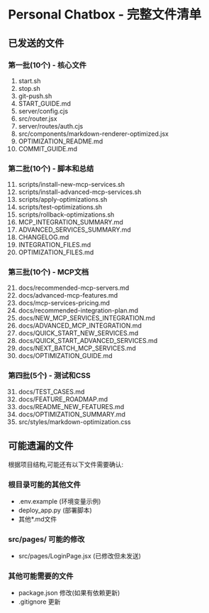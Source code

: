 # Personal Chatbox - 完整文件清单

## 已发送的文件

### 第一批(10个) - 核心文件
1. start.sh
2. stop.sh
3. git-push.sh
4. START_GUIDE.md
5. server/config.cjs
6. src/router.jsx
7. server/routes/auth.cjs
8. src/components/markdown-renderer-optimized.jsx
9. OPTIMIZATION_README.md
10. COMMIT_GUIDE.md

### 第二批(10个) - 脚本和总结
11. scripts/install-new-mcp-services.sh
12. scripts/install-advanced-mcp-services.sh
13. scripts/apply-optimizations.sh
14. scripts/test-optimizations.sh
15. scripts/rollback-optimizations.sh
16. MCP_INTEGRATION_SUMMARY.md
17. ADVANCED_SERVICES_SUMMARY.md
18. CHANGELOG.md
19. INTEGRATION_FILES.md
20. OPTIMIZATION_FILES.md

### 第三批(10个) - MCP文档
21. docs/recommended-mcp-servers.md
22. docs/advanced-mcp-features.md
23. docs/mcp-services-pricing.md
24. docs/recommended-integration-plan.md
25. docs/NEW_MCP_SERVICES_INTEGRATION.md
26. docs/ADVANCED_MCP_INTEGRATION.md
27. docs/QUICK_START_NEW_SERVICES.md
28. docs/QUICK_START_ADVANCED_SERVICES.md
29. docs/NEXT_BATCH_MCP_SERVICES.md
30. docs/OPTIMIZATION_GUIDE.md

### 第四批(5个) - 测试和CSS
31. docs/TEST_CASES.md
32. docs/FEATURE_ROADMAP.md
33. docs/README_NEW_FEATURES.md
34. docs/OPTIMIZATION_SUMMARY.md
35. src/styles/markdown-optimization.css

## 可能遗漏的文件

根据项目结构,可能还有以下文件需要确认:

### 根目录可能的其他文件
- .env.example (环境变量示例)
- deploy_app.py (部署脚本)
- 其他*.md文件

### src/pages/ 可能的修改
- src/pages/LoginPage.jsx (已修改但未发送)

### 其他可能需要的文件
- package.json 修改(如果有依赖更新)
- .gitignore 更新


